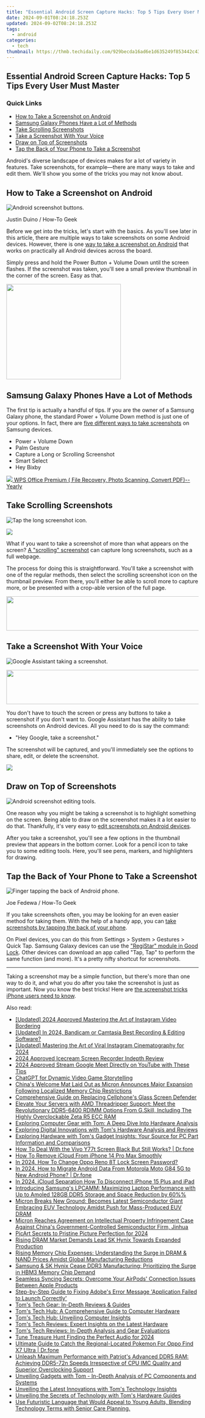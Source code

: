 ```yaml
---
title: "Essential Android Screen Capture Hacks: Top 5 Tips Every User Must Master"
date: 2024-09-01T08:24:18.253Z
updated: 2024-09-02T08:24:18.253Z
tags:
  - android
categories:
  - tech
thumbnail: https://thmb.techidaily.com/929becda16ad6e1d635249f853442c43d72fdee02099dda394914608d8e630c7.jpg
---
```


## Essential Android Screen Capture Hacks: Top 5 Tips Every User Must Master

### Quick Links

* [How to Take a Screenshot on Android](https://instagram-videos.techidaily.com/updated-in-2024-making-time-move-backwards-a-step-by-step-guide-for-instagram-videos/)
* [Samsung Galaxy Phones Have a Lot of Methods](https://blog-min.techidaily.com/how-to-fix-videos-not-playing-with-my-infinix-hot-40-pro-by-stellar-video-repair-mobile-video-repair/)
* [Take Scrolling Screenshots](https://on-screen-recording.techidaily.com/new-royale-rulers-the-best-gaming-showdowns-for-2024/)
* [Take a Screenshot With Your Voice](https://extra-skills.techidaily.com/2024-approved-mastering-photos-ios-alignment-and-cloud-syncing/)
* [Draw on Top of Screenshots](https://android-frp.techidaily.com/in-2024-latest-guide-how-to-bypass-realme-11x-5g-frp-without-computer-by-drfone-android/)
* [Tap the Back of Your Phone to Take a Screenshot](https://youtube-zero.techidaily.com/hythm-revivers-guide-to-distorted-beats-for-2024/)

 Android's diverse landscape of devices makes for a lot of variety in features. Take screenshots, for example—there are many ways to take and edit them. We'll show you some of the tricks you may not know about.

##  How to Take a Screenshot on Android

![Android screenshot buttons.](https://static1.howtogeekimages.com/wordpress/wp-content/uploads/2023/09/android-screenshot-buttons.jpg) 

Justin Duino / How-To Geek

 Before we get into the tricks, let's start with the basics. As you'll see later in this article, there are multiple ways to take screenshots on some Android devices. However, there is one [way to take a screenshot on Android](https://location-social.techidaily.com/3-things-you-must-know-about-fake-snapchat-location-on-samsung-galaxy-f15-5g-drfone-by-drfone-virtual-android/) that works on practically all Android devices across the board.

 Simply press and hold the Power Button + Volume Down until the screen flashes. If the screenshot was taken, you'll see a small preview thumbnail in the corner of the screen. Easy as that.

<!-- affiliate ads begin -->
<a href="https://caperobbin.sjv.io/c/5597632/2006123/18460" target="_top" id="2006123"><img src="//a.impactradius-go.com/display-ad/18460-2006123" border="0" alt="" width="300" height="250"/></a><img height="0" width="0" src="https://imp.pxf.io/i/5597632/2006123/18460" style="position:absolute;visibility:hidden;" border="0" />
<!-- affiliate ads end -->
##  Samsung Galaxy Phones Have a Lot of Methods

 The first tip is actually a handful of tips. If you are the owner of a Samsung Galaxy phone, the standard Power + Volume Down method is just one of your options. In fact, there are [five different ways to take screenshots](https://visual-screen-recording.techidaily.com/gamers-guides-essential-tips-for-recording-riveting-races/) on Samsung devices.

* Power + Volume Down
* Palm Gesture
* Capture a Long or Scrolling Screenshot
* Smart Select
* Hey Bixby

<!-- affiliate ads begin -->
<a href="https://secure.2checkout.com/order/checkout.php?PRODS=38729081&QTY=1&AFFILIATE=108875&CART=1"><img src="https://website-prod.cache.wpscdn.com/img/wps-spreadsheet-free-excel-editor-online-offline-1x.93e269d.png" border="0">
WPS Office Premium ( File Recovery, Photo Scanning, Convert PDF)--Yearly</a>
<!-- affiliate ads end -->
##  Take Scrolling Screenshots

![Tap the long screenshot icon.](https://static1.howtogeekimages.com/wordpress/wp-content/uploads/2023/09/screenshot_20230912_164407_settings.jpg) 

<!-- affiliate ads begin -->
<a href="https://estore.winxdvd.com/order/checkout.php?PRODS=4081991&QTY=1&AFFILIATE=108875&CART=1"><img src="https://www.winxdvd.com/affiliate/new-banner/wt-500x500.jpg" border="0"></a>
<!-- affiliate ads end -->
 What if you want to take a screenshot of more than what appears on the screen? [A "scrolling" screenshot](https://win-amazing.techidaily.com/downloading-the-linksys-ae1200-driver-made-easy-and-quick-for-all-users/) can capture long screenshots, such as a full webpage.

 The process for doing this is straightforward. You'll take a screenshot with one of the regular methods, then select the scrolling screenshot icon on the thumbnail preview. From there, you'll either be able to scroll more to capture more, or be presented with a crop-able version of the full page.

<!-- affiliate ads begin -->
<a href="https://united.elfm.net/c/5597632/517826/4704" target="_top" id="517826"><img src="//a.impactradius-go.com/display-ad/4704-517826" border="0" alt="" width="728" height="90"/></a><img height="0" width="0" src="https://united.elfm.net/i/5597632/517826/4704" style="position:absolute;visibility:hidden;" border="0" />
<!-- affiliate ads end -->
##  Take a Screenshot With Your Voice

![Google Assistant taking a screenshot.](https://static1.howtogeekimages.com/wordpress/wp-content/uploads/2023/09/screenshot_20230913-123807.png) 

<!-- affiliate ads begin -->
<a href="https://arkmc.pxf.io/c/5597632/427477/5172" target="_top" id="427477"><img src="//a.impactradius-go.com/display-ad/5172-427477" border="0" alt="" width="728" height="90"/></a><img height="0" width="0" src="https://arkmc.pxf.io/i/5597632/427477/5172" style="position:absolute;visibility:hidden;" border="0" />
<!-- affiliate ads end -->
 You don't have to touch the screen or press any buttons to take a screenshot if you don't want to. Google Assistant has the ability to take screenshots on Android devices. All you need to do is say the command:

* "Hey Google, take a screenshot."

 The screenshot will be captured, and you'll immediately see the options to share, edit, or delete the screenshot.

<!-- affiliate ads begin -->
<a href="https://shop.systoolsgroup.com/affiliate.php?ACCOUNT=SYSTOOBY&AFFILIATE=108875&PATH=https%3A%2F%2Fwww.systoolsgroup.com%3FAFFILIATE%3D108875%26RESOURCE%3D%2BSysTools%2BPDF%2BUnlocker"><img src="https://www.systoolsgroup.com/box/pdf-unlocker.png" border="0"></a>
<!-- affiliate ads end -->
##  Draw on Top of Screenshots

![Android screenshot editing tools.](https://static1.howtogeekimages.com/wordpress/wp-content/uploads/2023/09/screenshot_20230913-124112.png) 

 One reason why you might be taking a screenshot is to highlight something on the screen. Being able to draw on the screenshot makes it a lot easier to do that. Thankfully, it's very easy to [edit screenshots on Android devices](https://video-creation-software.techidaily.com/new-2024-approved-s-best-time-lapse-video-editing-tools-a-comprehensive-review/).

 After you take a screenshot, you'll see a few options in the thumbnail preview that appears in the bottom corner. Look for a pencil icon to take you to some editing tools. Here, you'll see pens, markers, and highlighters for drawing.

##  Tap the Back of Your Phone to Take a Screenshot

![Finger tapping the back of Android phone.](https://static1.howtogeekimages.com/wordpress/wp-content/uploads/2023/09/android-tap-back.jpg) 

Joe Fedewa / How-To Geek

 If you take screenshots often, you may be looking for an even easier method for taking them. With the help of a handy app, you can [take screenshots by tapping the back of your phone](https://facebook-video-share.techidaily.com/updated-2024-approved-crystal-clear-capture-amping-up-your-home-studio-recordings/).

 On Pixel devices, you can do this from Settings > System > Gestures > Quick Tap. Samsung Galaxy devices can use the ["RegiStar" module in Good Lock](https://extra-skills.techidaily.com/in-2024-metaverse-mastery-rapidly-assemble-your-digital-self/). Other devices can download an app called "Tap, Tap" to perform the same function (and more). It's a pretty nifty shortcut for screenshots.

---

 Taking a screenshot may be a simple function, but there's more than one way to do it, and what you do after you take the screenshot is just as important. Now you know the best tricks! Here are [the screenshot tricks iPhone users need to know](https://extra-skills.techidaily.com/updated-interlinkers-companion-navigating-instra-to-tiktok/).

<ins class="adsbygoogle"
     style="display:block"
     data-ad-format="autorelaxed"
     data-ad-client="ca-pub-7571918770474297"
     data-ad-slot="1223367746"></ins>



<ins class="adsbygoogle"
     style="display:block"
     data-ad-client="ca-pub-7571918770474297"
     data-ad-slot="8358498916"
     data-ad-format="auto"
     data-full-width-responsive="true"></ins>

<span class="atpl-alsoreadstyle">Also read:</span>
<div><ul>
<li><a href="https://instagram-video-recordings.techidaily.com/updated-2024-approved-mastering-the-art-of-instagram-video-bordering/"><u>[Updated] 2024 Approved  Mastering the Art of Instagram Video Bordering</u></a></li>
<li><a href="https://screen-capture.techidaily.com/updated-in-2024-bandicam-or-camtasia-best-recording-and-editing-software/"><u>[Updated] In 2024, Bandicam or Camtasia  Best Recording & Editing Software?</u></a></li>
<li><a href="https://instagram-video-recordings.techidaily.com/updated-mastering-the-art-of-viral-instagram-cinematography-for-2024/"><u>[Updated] Mastering the Art of Viral Instagram Cinematography for 2024</u></a></li>
<li><a href="https://screen-capture.techidaily.com/2024-approved-icecream-screen-recorder-indepth-review/"><u>2024 Approved  Icecream Screen Recorder Indepth Review</u></a></li>
<li><a href="https://youtube-help.techidaily.com/2024-approved-stream-google-meet-directly-on-youtube-with-these-tips/"><u>2024 Approved  Stream Google Meet Directly on YouTube with These Tips</u></a></li>
<li><a href="https://games-able.techidaily.com/chatgpt-for-dynamic-video-game-storytelling/"><u>ChatGPT for Dynamic Video Game Storytelling</u></a></li>
<li><a href="https://hardware-tips.techidaily.com/chinas-welcome-mat-laid-out-as-micron-announces-major-expansion-following-localized-memory-chip-restrictions/"><u>China's Welcome Mat Laid Out as Micron Announces Major Expansion Following Localized Memory Chip Restrictions</u></a></li>
<li><a href="https://tech-recovery.techidaily.com/comprehensive-guide-on-replacing-cellphones-glass-screen-defender/"><u>Comprehensive Guide on Replacing Cellphone's Glass Screen Defender</u></a></li>
<li><a href="https://hardware-tips.techidaily.com/elevate-your-servers-with-amd-threadripper-support-meet-the-revolutionary-ddr5-6400-rdimm-options-from-gskill-including-the-highly-overclockable-zeta-r5-ecc30/"><u>Elevate Your Servers with AMD Threadripper Support: Meet the Revolutionary DDR5-6400 RDIMM Options From G.Skill, Including The Highly Overclockable Zeta R5 ECC RAM</u></a></li>
<li><a href="https://hardware-tips.techidaily.com/exploring-computer-gear-with-tom-a-deep-dive-into-hardware-analysis/"><u>Exploring Computer Gear with Tom: A Deep Dive Into Hardware Analysis</u></a></li>
<li><a href="https://hardware-tips.techidaily.com/exploring-digital-innovations-with-toms-hardware-analysis-and-reviews/"><u>Exploring Digital Innovations with Tom's Hardware Analysis and Reviews</u></a></li>
<li><a href="https://hardware-tips.techidaily.com/exploring-hardware-with-toms-gadget-insights-your-source-for-pc-part-information-and-comparisons/"><u>Exploring Hardware with Tom's Gadget Insights: Your Source for PC Part Information and Comparisons</u></a></li>
<li><a href="https://change-location.techidaily.com/how-to-deal-with-the-vivo-y77t-screen-black-but-still-works-drfone-by-drfone-fix-android-problems-fix-android-problems/"><u>How To Deal With the Vivo Y77t Screen Black But Still Works? | Dr.fone</u></a></li>
<li><a href="https://activate-lock.techidaily.com/how-to-remove-icloud-from-iphone-14-pro-max-smoothly-by-drfone-ios/"><u>How To Remove iCloud From iPhone 14 Pro Max Smoothly</u></a></li>
<li><a href="https://easy-unlock-android.techidaily.com/in-2024-how-to-change-oppo-reno-8t-lock-screen-password-by-drfone-android/"><u>In 2024, How To Change Oppo Reno 8T Lock Screen Password?</u></a></li>
<li><a href="https://android-transfer.techidaily.com/in-2024-how-to-migrate-android-data-from-motorola-moto-g84-5g-to-new-android-phone-drfone-by-drfone-transfer-from-android-transfer-from-android/"><u>In 2024, How to Migrate Android Data From Motorola Moto G84 5G to New Android Phone? | Dr.fone</u></a></li>
<li><a href="https://apple-account.techidaily.com/in-2024-icloud-separation-how-to-disconnect-iphone-15-plus-and-ipad-by-drfone-ios/"><u>In 2024, iCloud Separation How To Disconnect iPhone 15 Plus and iPad</u></a></li>
<li><a href="https://hardware-tips.techidaily.com/introducing-samsungs-lpcamm-maximizing-laptop-performance-with-up-to-amoled-128gb-ddr5-storage-and-space-reduction-by-60/"><u>Introducing Samsung's LPCAMM: Maximizing Laptop Performance with Up to Amoled 128GB DDR5 Storage and Space Reduction by 60%%</u></a></li>
<li><a href="https://hardware-tips.techidaily.com/micron-breaks-new-ground-becomes-latest-semiconductor-giant-embracing-euv-technology-amidst-push-for-mass-produced-euv-dram/"><u>Micron Breaks New Ground: Becomes Latest Semiconductor Giant Embracing EUV Technology Amidst Push for Mass-Produced EUV DRAM</u></a></li>
<li><a href="https://hardware-tips.techidaily.com/micron-reaches-agreement-on-intellectual-property-infringement-case-against-chinas-government-controlled-semiconductor-firm-jinhua/"><u>Micron Reaches Agreement on Intellectual Property Infringement Case Against China's Government-Controlled Semiconductor Firm, Jinhua</u></a></li>
<li><a href="https://extra-approaches.techidaily.com/picart-secrets-to-pristine-picture-perfection-for-2024/"><u>PicArt Secrets to Pristine Picture Perfection for 2024</u></a></li>
<li><a href="https://hardware-tips.techidaily.com/rising-dram-market-demands-lead-sk-hynix-towards-expanded-production/"><u>Rising DRAM Market Demands Lead SK Hynix Towards Expanded Production</u></a></li>
<li><a href="https://hardware-tips.techidaily.com/rising-memory-chip-expenses-understanding-the-surge-in-dram-and-nand-prices-amidst-global-manufacturing-reductions/"><u>Rising Memory Chip Expenses: Understanding the Surge in DRAM & NAND Prices Amidst Global Manufacturing Reductions</u></a></li>
<li><a href="https://hardware-tips.techidaily.com/samsung-and-sk-hynix-cease-ddr3-manufacturing-prioritizing-the-surge-in-hbm3-memory-chip-demand/"><u>Samsung & SK Hynix Cease DDR3 Manufacturing: Prioritizing the Surge in HBM3 Memory Chip Demand</u></a></li>
<li><a href="https://fox-that.techidaily.com/seamless-syncing-secrets-overcome-your-airpods-connection-issues-between-apple-products/"><u>Seamless Syncing Secrets: Overcome Your AirPods' Connection Issues Between Apple Products</u></a></li>
<li><a href="https://program-issues.techidaily.com/step-by-step-guide-to-fixing-adobes-error-message-application-failed-to-launch-correctly/"><u>Step-by-Step Guide to Fixing Adobe's Error Message 'Application Failed to Launch Correctly'</u></a></li>
<li><a href="https://hardware-tips.techidaily.com/toms-tech-gear-in-depth-reviews-and-guides/"><u>Tom's Tech Gear: In-Depth Reviews & Guides</u></a></li>
<li><a href="https://hardware-tips.techidaily.com/toms-tech-hub-a-comprehensive-guide-to-computer-hardware/"><u>Tom's Tech Hub: A Comprehensive Guide to Computer Hardware</u></a></li>
<li><a href="https://hardware-tips.techidaily.com/toms-tech-hub-unveiling-computer-insights/"><u>Tom's Tech Hub: Unveiling Computer Insights</u></a></li>
<li><a href="https://hardware-tips.techidaily.com/toms-tech-reviews-expert-insights-on-the-latest-hardware/"><u>Tom's Tech Reviews: Expert Insights on the Latest Hardware</u></a></li>
<li><a href="https://hardware-tips.techidaily.com/toms-tech-reviews-in-depth-analysis-and-gear-evaluations/"><u>Tom's Tech Reviews: In-Depth Analysis and Gear Evaluations</u></a></li>
<li><a href="https://some-approaches.techidaily.com/tune-treasure-hunt-finding-the-perfect-audio-for-2024/"><u>Tune Treasure Hunt  Finding the Perfect Audio for 2024</u></a></li>
<li><a href="https://android-pokemon-go.techidaily.com/ultimate-guide-to-catch-the-regional-located-pokemon-for-oppo-find-x7-ultra-drfone-by-drfone-virtual-android/"><u>Ultimate Guide to Catch the Regional-Located Pokemon For Oppo Find X7 Ultra | Dr.fone</u></a></li>
<li><a href="https://hardware-tips.techidaily.com/unleash-maximum-performance-with-patriots-advanced-ddr5-ram-achieving-ddr5-72n-speeds-irrespective-of-cpu-imc-quality-and-superior-overclocking-support/"><u>Unleash Maximum Performance with Patriot's Advanced DDR5 RAM: Achieving DDR5-72n Speeds Irrespective of CPU IMC Quality and Superior Overclocking Support</u></a></li>
<li><a href="https://hardware-tips.techidaily.com/unveiling-gadgets-with-tom-in-depth-analysis-of-pc-components-and-systems/"><u>Unveiling Gadgets with Tom - In-Depth Analysis of PC Components and Systems</u></a></li>
<li><a href="https://hardware-tips.techidaily.com/unveiling-the-latest-innovations-with-toms-technology-insights/"><u>Unveiling the Latest Innovations with Tom's Technology Insights</u></a></li>
<li><a href="https://hardware-tips.techidaily.com/unveiling-the-secrets-of-technology-with-toms-hardware-guides/"><u>Unveiling the Secrets of Technology with Tom's Hardware Guides</u></a></li>
<li><a href="https://hardware-tips.techidaily.com/1723964502044-use-futuristic-language-that-would-appeal-to-young-adults-blending-technology-terms-with-senior-care-planning/"><u>Use Futuristic Language that Would Appeal to Young Adults, Blending Technology Terms with Senior Care Planning.</u></a></li>
</ul></div>
